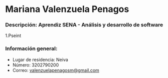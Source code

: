 # Mariana Valenzuela Penagos

### Descripción: Aprendiz SENA - Análisis y desarrollo de software

1.Pseint

### Información general:
- Lugar de residencia: Neiva
- Número: 3202790200
- Correo: valenzuelapenagosm@gmail.com
